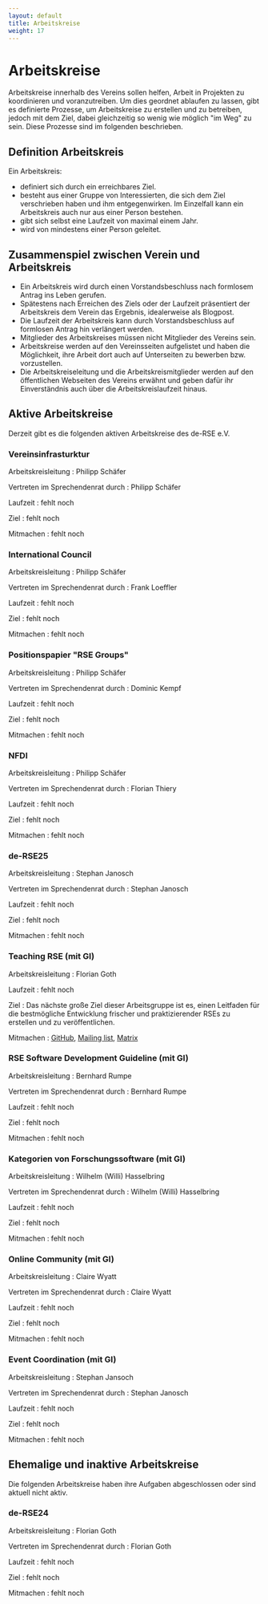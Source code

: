 ```yaml
---
layout: default
title: Arbeitskreise
weight: 17
---        
```


# Arbeitskreise

Arbeitskreise innerhalb des Vereins sollen helfen, Arbeit in Projekten zu koordinieren und voranzutreiben.
Um dies geordnet ablaufen zu lassen, gibt es definierte Prozesse, um Arbeitskreise zu erstellen und zu betreiben, jedoch mit dem Ziel, dabei gleichzeitig so wenig wie möglich "im Weg" zu sein.
Diese Prozesse sind im folgenden beschrieben.

## Definition Arbeitskreis

Ein Arbeitskreis:
- definiert sich durch ein erreichbares Ziel.
- besteht aus einer Gruppe von Interessierten, die sich dem Ziel verschrieben haben und ihm entgegenwirken. Im Einzelfall kann ein Arbeitskreis auch nur aus einer Person bestehen.
- gibt sich selbst eine Laufzeit von maximal einem Jahr.
- wird von mindestens einer Person geleitet.

## Zusammenspiel zwischen Verein und Arbeitskreis

- Ein Arbeitskreis wird durch einen Vorstandsbeschluss nach formlosem Antrag ins Leben gerufen.
- Spätestens nach Erreichen des Ziels oder der Laufzeit präsentiert der Arbeitskreis dem Verein das Ergebnis, idealerweise als Blogpost.
- Die Laufzeit der Arbeitskreis kann durch Vorstandsbeschluss auf formlosen Antrag hin verlängert werden.
- Mitglieder des Arbeitskreises müssen nicht Mitglieder des Vereins sein.
- Arbeitskreise werden auf den Vereinsseiten aufgelistet und haben die Möglichkeit, ihre Arbeit dort auch auf Unterseiten zu bewerben bzw. vorzustellen.
- Die Arbeitskreiseleitung und die Arbeitskreismitglieder werden auf den öffentlichen Webseiten des Vereins erwähnt und geben dafür ihr Einverständnis auch über die Arbeitskreislaufzeit hinaus.

## Aktive Arbeitskreise

Derzeit gibt es die folgenden aktiven Arbeitskreise des de-RSE e.V.

### Vereinsinfrasturktur

Arbeitskreisleitung
: Philipp Schäfer

Vertreten im Sprechendenrat durch
: Philipp Schäfer

Laufzeit
: fehlt noch

Ziel
: fehlt noch

Mitmachen
: fehlt noch

### International Council

Arbeitskreisleitung
: Philipp Schäfer

Vertreten im Sprechendenrat durch
: Frank Loeffler

Laufzeit
: fehlt noch

Ziel
: fehlt noch

Mitmachen
: fehlt noch

### Positionspapier "RSE Groups"

Arbeitskreisleitung
: Philipp Schäfer

Vertreten im Sprechendenrat durch
: Dominic Kempf

Laufzeit
: fehlt noch

Ziel
: fehlt noch

Mitmachen
: fehlt noch

### NFDI

Arbeitskreisleitung
: Philipp Schäfer

Vertreten im Sprechendenrat durch
: Florian Thiery

Laufzeit
: fehlt noch

Ziel
: fehlt noch

Mitmachen
: fehlt noch

### de-RSE25

Arbeitskreisleitung
: Stephan Janosch

Vertreten im Sprechendenrat durch
: Stephan Janosch

Laufzeit
: fehlt noch

Ziel
: fehlt noch

Mitmachen
: fehlt noch

### Teaching RSE (mit GI)

Arbeitskreisleitung
: Florian Goth

Laufzeit
: fehlt noch

Ziel
: Das nächste große Ziel dieser Arbeitsgruppe ist es, einen Leitfaden für die bestmögliche Entwicklung frischer und praktizierender RSEs zu erstellen und zu veröffentlichen.

Mitmachen
: [GitHub](https://github.com/the-teachingRSE-project), [Mailing list](https://lists.uni-wuerzburg.de/mailman/listinfo/teachingrse), [Matrix](https://matrix.to/#/#de-rse.org-AK-trainingRSE:matrix.org)

### RSE Software Development Guideline (mit GI)

Arbeitskreisleitung
: Bernhard Rumpe

Vertreten im Sprechendenrat durch
: Bernhard Rumpe

Laufzeit
: fehlt noch

Ziel
: fehlt noch

Mitmachen
: fehlt noch

### Kategorien von Forschungssoftware (mit GI)

Arbeitskreisleitung
: Wilhelm (Willi) Hasselbring

Vertreten im Sprechendenrat durch
: Wilhelm (Willi) Hasselbring

Laufzeit
: fehlt noch

Ziel
: fehlt noch

Mitmachen
: fehlt noch

### Online Community (mit GI)

Arbeitskreisleitung
: Claire Wyatt

Vertreten im Sprechendenrat durch
: Claire Wyatt

Laufzeit
: fehlt noch

Ziel
: fehlt noch

Mitmachen
: fehlt noch

### Event Coordination (mit GI)

Arbeitskreisleitung
: Stephan Jansoch

Vertreten im Sprechendenrat durch
: Stephan Janosch

Laufzeit
: fehlt noch

Ziel
: fehlt noch

Mitmachen
: fehlt noch

## Ehemalige und inaktive Arbeitskreise

Die folgenden Arbeitskreise haben ihre Aufgaben abgeschlossen oder sind aktuell nicht aktiv.

### de-RSE24

Arbeitskreisleitung
: Florian Goth

Vertreten im Sprechendenrat durch
: Florian Goth

Laufzeit
: fehlt noch

Ziel
: fehlt noch

Mitmachen
: fehlt noch
